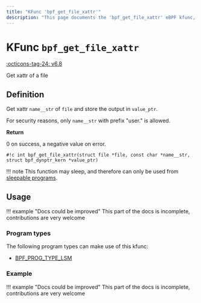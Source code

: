 ```yaml
---
title: "KFunc 'bpf_get_file_xattr'"
description: "This page documents the 'bpf_get_file_xattr' eBPF kfunc, including its defintion, usage, program types that can use it, and examples."
---
```

# KFunc `bpf_get_file_xattr`

<!-- [FEATURE_TAG](bpf_get_file_xattr) -->
[:octicons-tag-24: v6.8](https://github.com/torvalds/linux/commit/ac9c05e0e453cfcab2866f6d28f257590e4f66e5)
<!-- [/FEATURE_TAG] -->

Get xattr of a file

## Definition

Get xattr `name__str` of `file` and store the output in `value_ptr`.

For security reasons, only `name__str` with prefix "user." is allowed.

**Return**

0 on success, a negative value on error.

<!-- [KFUNC_DEF] -->
`#!c int bpf_get_file_xattr(struct file *file, const char *name__str, struct bpf_dynptr_kern *value_ptr)`

!!! note
    This function may sleep, and therefore can only be used from [sleepable programs](../syscall/BPF_PROG_LOAD.md/#bpf_f_sleepable).
<!-- [/KFUNC_DEF] -->

## Usage

!!! example "Docs could be improved"
    This part of the docs is incomplete, contributions are very welcome

### Program types

The following program types can make use of this kfunc:

<!-- [KFUNC_PROG_REF] -->
- [BPF_PROG_TYPE_LSM](../program-type/BPF_PROG_TYPE_LSM.md)
<!-- [/KFUNC_PROG_REF] -->

### Example

!!! example "Docs could be improved"
    This part of the docs is incomplete, contributions are very welcome

